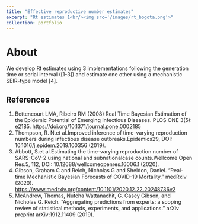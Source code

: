 ```yaml
---
title: "Effective reproductive number estimates"
excerpt: "Rt estimates 1<br/><img src='/images/rt_bogota.png'>"
collection: portfolio
---
```



About
=====
We develop Rt estimates using 3 implementations following the generation time or serial interval ([1-3]) and estimate one other using a mechanistic SEIR-type model [4].

References
-----

1. Bettencourt LMA, Ribeiro RM (2008) Real Time Bayesian Estimation of the Epidemic Potential of Emerging Infectious Diseases. PLOS ONE 3(5): e2185. https://doi.org/10.1371/journal.pone.0002185
2. Thompson, R. N.et al.Improved inference of time-varying reproduction numbers during infectious disease outbreaks.Epidemics29, DOI: 10.1016/j.epidem.2019.100356 (2019).
3. Abbott, S.et al.Estimating the time-varying reproduction number of SARS-CoV-2 using national and subnationalcase counts.Wellcome Open Res.5, 112, DOI: 10.12688/wellcomeopenres.16006.1 (2020).
4. Gibson, Graham C and Reich, Nicholas G and Sheldon, Daniel. “Real-time Mechanistic Bayesian Forecasts of COVID-19 Mortality.” medRxiv (2020). https://www.medrxiv.org/content/10.1101/2020.12.22.20248736v2
5. McAndrew, Thomas, Nutcha Wattanachit, G. Casey Gibson, and Nicholas G. Reich. “Aggregating predictions from experts: a scoping review of statistical methods, experiments, and applications.” arXiv preprint arXiv:1912.11409 (2019).